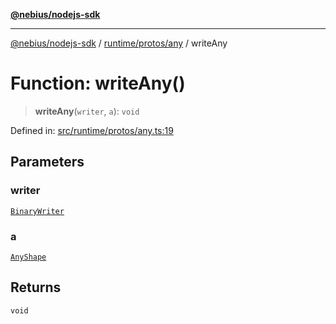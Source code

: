 [**@nebius/nodejs-sdk**](../../../../README.md)

***

[@nebius/nodejs-sdk](../../../../README.md) / [runtime/protos/any](../README.md) / writeAny

# Function: writeAny()

> **writeAny**(`writer`, `a`): `void`

Defined in: [src/runtime/protos/any.ts:19](https://github.com/nebius/nodejs-sdk/blob/2ec552fb564ad8fdbf78c4eb6e73ce9101501e8a/src/runtime/protos/any.ts#L19)

## Parameters

### writer

[`BinaryWriter`](../../core/classes/BinaryWriter.md)

### a

[`AnyShape`](../type-aliases/AnyShape.md)

## Returns

`void`

